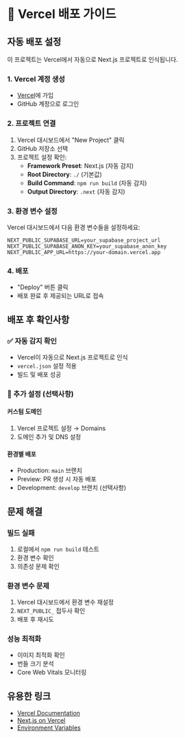 # 🚀 Vercel 배포 가이드

## 자동 배포 설정

이 프로젝트는 Vercel에서 자동으로 Next.js 프로젝트로 인식됩니다.

### 1. Vercel 계정 생성

- [Vercel](https://vercel.com)에 가입
- GitHub 계정으로 로그인

### 2. 프로젝트 연결

1. Vercel 대시보드에서 "New Project" 클릭
2. GitHub 저장소 선택
3. 프로젝트 설정 확인:
   - **Framework Preset**: Next.js (자동 감지)
   - **Root Directory**: `./` (기본값)
   - **Build Command**: `npm run build` (자동 감지)
   - **Output Directory**: `.next` (자동 감지)

### 3. 환경 변수 설정

Vercel 대시보드에서 다음 환경 변수들을 설정하세요:

```env
NEXT_PUBLIC_SUPABASE_URL=your_supabase_project_url
NEXT_PUBLIC_SUPABASE_ANON_KEY=your_supabase_anon_key
NEXT_PUBLIC_APP_URL=https://your-domain.vercel.app
```

### 4. 배포

- "Deploy" 버튼 클릭
- 배포 완료 후 제공되는 URL로 접속

## 배포 후 확인사항

### ✅ 자동 감지 확인

- Vercel이 자동으로 Next.js 프로젝트로 인식
- `vercel.json` 설정 적용
- 빌드 및 배포 성공

### 🔧 추가 설정 (선택사항)

#### 커스텀 도메인

1. Vercel 프로젝트 설정 → Domains
2. 도메인 추가 및 DNS 설정

#### 환경별 배포

- Production: `main` 브랜치
- Preview: PR 생성 시 자동 배포
- Development: `develop` 브랜치 (선택사항)

## 문제 해결

### 빌드 실패

1. 로컬에서 `npm run build` 테스트
2. 환경 변수 확인
3. 의존성 문제 확인

### 환경 변수 문제

1. Vercel 대시보드에서 환경 변수 재설정
2. `NEXT_PUBLIC_` 접두사 확인
3. 배포 후 재시도

### 성능 최적화

- 이미지 최적화 확인
- 번들 크기 분석
- Core Web Vitals 모니터링

## 유용한 링크

- [Vercel Documentation](https://vercel.com/docs)
- [Next.js on Vercel](https://nextjs.org/docs/deployment#vercel-recommended)
- [Environment Variables](https://vercel.com/docs/projects/environment-variables)
